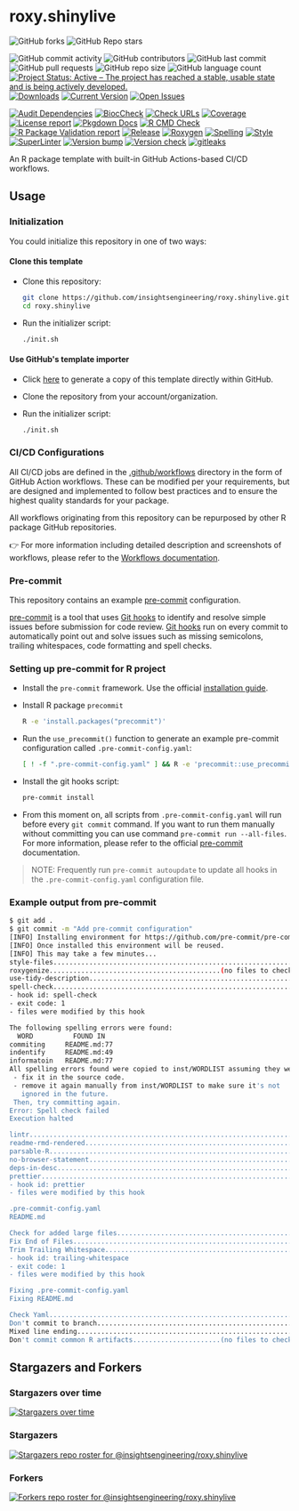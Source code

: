 # roxy.shinylive

![GitHub forks](https://img.shields.io/github/forks/insightsengineering/roxy.shinylive?style=social)
![GitHub Repo stars](https://img.shields.io/github/stars/insightsengineering/roxy.shinylive?style=social)

![GitHub commit activity](https://img.shields.io/github/commit-activity/m/insightsengineering/roxy.shinylive)
![GitHub contributors](https://img.shields.io/github/contributors/insightsengineering/roxy.shinylive)
![GitHub last commit](https://img.shields.io/github/last-commit/insightsengineering/roxy.shinylive)
![GitHub pull requests](https://img.shields.io/github/issues-pr/insightsengineering/roxy.shinylive)
![GitHub repo size](https://img.shields.io/github/repo-size/insightsengineering/roxy.shinylive)
![GitHub language count](https://img.shields.io/github/languages/count/insightsengineering/roxy.shinylive)
[![Project Status: Active – The project has reached a stable, usable state and is being actively developed.](https://www.repostatus.org/badges/latest/active.svg)](https://www.repostatus.org/#active)
[![Downloads](https://img.shields.io/github/downloads/insightsengineering/roxy.shinylive/latest/total)](https://tooomm.github.io/github-release-stats/?username=insightsengineering\&repository=roxy.shinylive)
[![Current Version](https://img.shields.io/github/r-package/v/insightsengineering/roxy.shinylive/main?color=purple\&label=package%20version)](https://github.com/insightsengineering/roxy.shinylive/tree/main)
[![Open Issues](https://img.shields.io/github/issues-raw/insightsengineering/roxy.shinylive?color=red\&label=open%20issues)](https://github.com/insightsengineering/roxy.shinylive/issues?q=is%3Aissue+is%3Aopen+sort%3Aupdated-desc)

[![Audit Dependencies](https://github.com/insightsengineering/roxy.shinylive/actions/workflows/audit.yaml/badge.svg)](https://github.com/insightsengineering/roxy.shinylive/actions/workflows/audit.yaml)
[![BiocCheck](https://github.com/insightsengineering/roxy.shinylive/actions/workflows/bioccheck.yaml/badge.svg)](https://github.com/insightsengineering/roxy.shinylive/actions/workflows/bioccheck.yaml)
[![Check URLs](https://github.com/insightsengineering/roxy.shinylive/actions/workflows/links.yaml/badge.svg)](https://github.com/insightsengineering/roxy.shinylive/actions/workflows/links.yaml)
[![Coverage](https://github.com/insightsengineering/roxy.shinylive/actions/workflows/test-coverage.yaml/badge.svg)](https://github.com/insightsengineering/roxy.shinylive/actions/workflows/test-coverage.yaml)
[![License report](https://github.com/insightsengineering/roxy.shinylive/actions/workflows/licenses.yaml/badge.svg)](https://github.com/insightsengineering/roxy.shinylive/actions/workflows/licenses.yaml)
[![Pkgdown Docs](https://github.com/insightsengineering/roxy.shinylive/actions/workflows/pkgdown.yaml/badge.svg)](https://github.com/insightsengineering/roxy.shinylive/actions/workflows/pkgdown.yaml)
[![R CMD Check](https://github.com/insightsengineering/roxy.shinylive/actions/workflows/build-check-install.yaml/badge.svg)](https://github.com/insightsengineering/roxy.shinylive/actions/workflows/build-check-install.yaml)
[![R Package Validation report](https://github.com/insightsengineering/roxy.shinylive/actions/workflows/validation.yaml/badge.svg)](https://github.com/insightsengineering/roxy.shinylive/actions/workflows/validation.yaml)
[![Release](https://github.com/insightsengineering/roxy.shinylive/actions/workflows/release.yaml/badge.svg)](https://github.com/insightsengineering/roxy.shinylive/actions/workflows/release.yaml)
[![Roxygen](https://github.com/insightsengineering/roxy.shinylive/actions/workflows/roxygen.yaml/badge.svg)](https://github.com/insightsengineering/roxy.shinylive/actions/workflows/roxygen.yaml)
[![Spelling](https://github.com/insightsengineering/roxy.shinylive/actions/workflows/spelling.yaml/badge.svg)](https://github.com/insightsengineering/roxy.shinylive/actions/workflows/spelling.yaml)
[![Style](https://github.com/insightsengineering/roxy.shinylive/actions/workflows/style.yaml/badge.svg)](https://github.com/insightsengineering/roxy.shinylive/actions/workflows/style.yaml)
[![SuperLinter](https://github.com/insightsengineering/roxy.shinylive/actions/workflows/linter.yaml/badge.svg)](https://github.com/insightsengineering/roxy.shinylive/actions/workflows/linter.yaml)
[![Version bump](https://github.com/insightsengineering/roxy.shinylive/actions/workflows/version-bump.yaml/badge.svg)](https://github.com/insightsengineering/roxy.shinylive/actions/workflows/version-bump.yaml)
[![Version check](https://github.com/insightsengineering/roxy.shinylive/actions/workflows/version.yaml/badge.svg)](https://github.com/insightsengineering/roxy.shinylive/actions/workflows/version.yaml)
[![gitleaks](https://github.com/insightsengineering/roxy.shinylive/actions/workflows/gitleaks.yaml/badge.svg)](https://github.com/insightsengineering/roxy.shinylive/actions/workflows/gitleaks.yaml)

<!-- links -->

[pre-commit]: https://pre-commit.com

[pre-commit installation]: https://pre-commit.com/#installation

[git hooks]: https://git-scm.com/book/en/v2/Customizing-Git-Git-Hooks

An R package template with built-in GitHub Actions-based CI/CD workflows.

## Usage

### Initialization

You could initialize this repository in one of two ways:

#### Clone this template

* Clone this repository:

  ```bash
  git clone https://github.com/insightsengineering/roxy.shinylive.git
  cd roxy.shinylive
  ```

* Run the initializer script:

  ```bash
  ./init.sh
  ```

#### Use GitHub's template importer

* Click [here](https://github.com/insightsengineering/roxy.shinylive/generate) to generate a copy of this template directly within GitHub.

* Clone the repository from your account/organization.

* Run the initializer script:

  ```bash
  ./init.sh
  ```

### CI/CD Configurations

All CI/CD jobs are defined in the [.github/workflows](./.github/workflows) directory in the form of GitHub Action workflows. These can be modified per your requirements, but are designed and implemented to follow best practices and to ensure the highest quality standards for your package.

All workflows originating from this repository can be repurposed by other R package GitHub repositories.

👉 For more information including detailed description and screenshots of workflows, please refer to the [Workflows documentation](./workflows.md).

### Pre-commit

This repository contains an example [pre-commit] configuration.

[pre-commit] is a tool that uses [Git hooks] to identify and resolve simple issues before submission for code review.
[Git hooks] run on every commit to automatically point out and solve issues such as missing semicolons, trailing whitespaces,
code formatting and spell checks.

### Setting up pre-commit for R project

* Install the `pre-commit` framework. Use the official [installation guide][pre-commit installation].

* Install R package `precommit`

  ```sh
  R -e 'install.packages("precommit")'
  ```

* Run the `use_precommit()` function to generate an example pre-commit configuration called `.pre-commit-config.yaml`:

  ```sh
  [ ! -f ".pre-commit-config.yaml" ] && R -e 'precommit::use_precommit()'
  ```

* Install the git hooks script:

  ```sh
  pre-commit install
  ```

* From this moment on, all scripts from `.pre-commit-config.yaml` will run before every `git commit` command. If you want to run them manually without committing you can use command `pre-commit run --all-files`. For more information, please refer to the official [pre-commit] documentation.

> NOTE: Frequently run `pre-commit autoupdate` to update all hooks in the `.pre-commit-config.yaml` configuration file.

### Example output from pre-commit

```sh
$ git add .
$ git commit -m "Add pre-commit configuration"
[INFO] Installing environment for https://github.com/pre-commit/pre-commit-hooks.
[INFO] Once installed this environment will be reused.
[INFO] This may take a few minutes...
style-files..............................................................Passed
roxygenize...........................................(no files to check)Skipped
use-tidy-description.....................................................Passed
spell-check..............................................................Failed
- hook id: spell-check
- exit code: 1
- files were modified by this hook

The following spelling errors were found:
  WORD          FOUND IN
commiting     README.md:77
indentify     README.md:49
informatoin   README.md:77
All spelling errors found were copied to inst/WORDLIST assuming they were not spelling errors and will be ignored in the future. Please  review the above list and for each word that is an actual typo:
 - fix it in the source code.
 - remove it again manually from inst/WORDLIST to make sure it's not
   ignored in the future.
 Then, try committing again.
Error: Spell check failed
Execution halted

lintr....................................................................Passed
readme-rmd-rendered......................................................Passed
parsable-R...............................................................Passed
no-browser-statement.....................................................Passed
deps-in-desc.............................................................Passed
prettier.................................................................Failed
- hook id: prettier
- files were modified by this hook

.pre-commit-config.yaml
README.md

Check for added large files..............................................Passed
Fix End of Files.........................................................Passed
Trim Trailing Whitespace.................................................Failed
- hook id: trailing-whitespace
- exit code: 1
- files were modified by this hook

Fixing .pre-commit-config.yaml
Fixing README.md

Check Yaml...............................................................Passed
Don't commit to branch...................................................Passed
Mixed line ending........................................................Passed
Don't commit common R artifacts......................(no files to check)Skipped
```

## Stargazers and Forkers

### Stargazers over time

[![Stargazers over time](https://starchart.cc/insightsengineering/roxy.shinylive.svg)](https://starchart.cc/insightsengineering/roxy.shinylive)

### Stargazers

[![Stargazers repo roster for @insightsengineering/roxy.shinylive](https://reporoster.com/stars/insightsengineering/roxy.shinylive)](https://github.com/insightsengineering/roxy.shinylive/stargazers)

### Forkers

[![Forkers repo roster for @insightsengineering/roxy.shinylive](https://reporoster.com/forks/insightsengineering/roxy.shinylive)](https://github.com/insightsengineering/roxy.shinylive/network/members)
